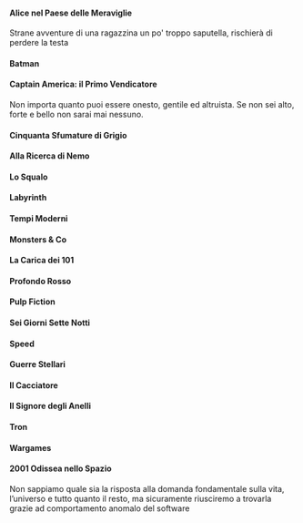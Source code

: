 #### Alice nel Paese delle Meraviglie
Strane avventure di una ragazzina un po' troppo saputella, rischierà di perdere la testa 

#### Batman


#### Captain America: il Primo Vendicatore
Non importa quanto puoi essere onesto, gentile ed altruista. Se non sei alto, forte e bello non sarai mai nessuno.

#### Cinquanta Sfumature di Grigio


#### Alla Ricerca di Nemo


#### Lo Squalo


#### Labyrinth

#### Tempi Moderni

#### Monsters & Co


#### La Carica dei 101


#### Profondo Rosso


#### Pulp Fiction


#### Sei Giorni Sette Notti

#### Speed


#### Guerre Stellari


#### Il Cacciatore


#### Il Signore degli Anelli


#### Tron

#### Wargames


#### 2001 Odissea nello Spazio
Non sappiamo quale sia la risposta alla domanda fondamentale sulla vita, l’universo e tutto quanto il resto, ma sicuramente riusciremo a trovarla grazie ad comportamento anomalo del software
